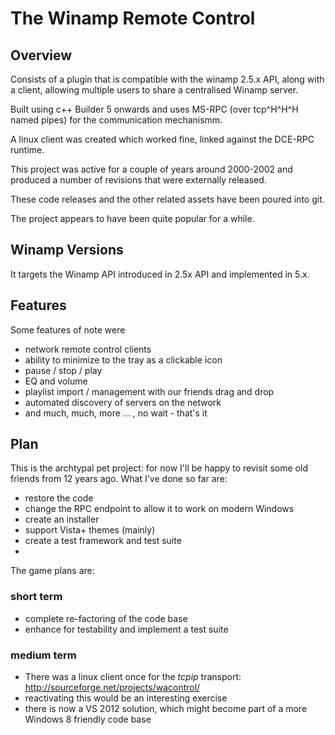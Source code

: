 # The Winamp Remote Control

## Overview

Consists of a plugin that is compatible with the winamp 2.5.x API, along with a client, allowing multiple users to share a centralised Winamp server.

Built using c++ Builder 5 onwards and uses MS-RPC (over tcp^H^H^H named pipes) for the communication mechanismm.

A linux client was created which worked fine, linked against the DCE-RPC runtime.

This project was active for a couple of years around 2000-2002 and produced a number of revisions that were externally released.

These code releases and the other related assets have been poured into git.

The project appears to have been quite popular for a while.

## Winamp Versions

It targets the Winamp API introduced in 2.5x API and implemented in 5.x.
 
## Features

Some features of note were

 * network remote control clients
 * ability to minimize to the tray as a clickable icon
 * pause / stop / play
 * EQ and volume
 * playlist import / management with our friends drag and drop
 * automated discovery of servers on the network
 * and much, much, more ... , no wait - that's it

## Plan

 This is the archtypal pet project: for now I'll be happy to revisit some old friends from 12 years ago.
 What I've done so far are:
 * restore the code
 * change the RPC endpoint to allow it to work on modern Windows
 * create an installer
 * support Vista+ themes (mainly)
 * create a test framework and test suite 
 * 
 
 The game plans are:
### short term 
* complete re-factoring of the code base
* enhance for testability and implement a test suite 

### medium term
* There was a linux client once for the _tcpip_ transport:  http://sourceforge.net/projects/wacontrol/ 
 * reactivating this would be an interesting exercise
* there is now a VS 2012 solution, which might become part of a more Windows 8 friendly code base

